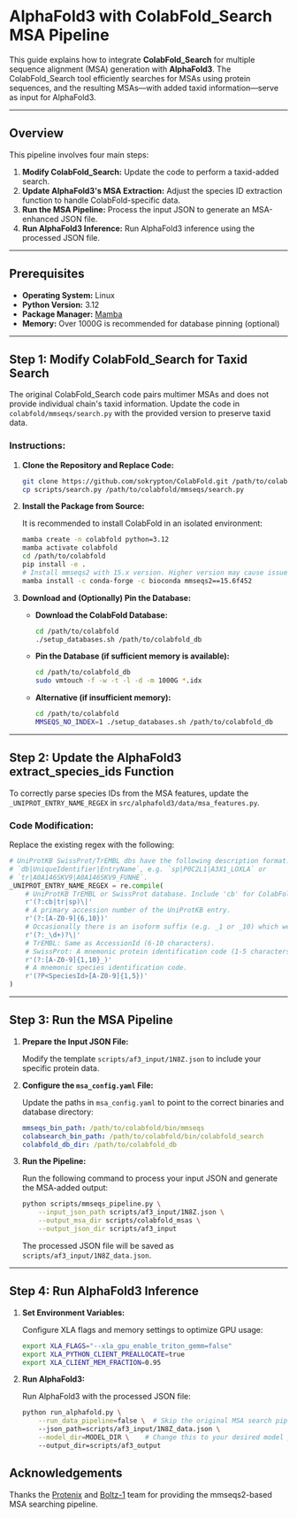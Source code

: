 # AlphaFold3 with ColabFold_Search MSA Pipeline

This guide explains how to integrate **ColabFold_Search** for multiple sequence alignment (MSA) generation with **AlphaFold3**. The ColabFold_Search tool efficiently searches for MSAs using protein sequences, and the resulting MSAs—with added taxid information—serve as input for AlphaFold3.

---

## Overview

This pipeline involves four main steps:

1. **Modify ColabFold_Search:** Update the code to perform a taxid-added search.
2. **Update AlphaFold3's MSA Extraction:** Adjust the species ID extraction function to handle ColabFold-specific data.
3. **Run the MSA Pipeline:** Process the input JSON to generate an MSA-enhanced JSON file.
4. **Run AlphaFold3 Inference:** Run AlphaFold3 inference using the processed JSON file.

---

## Prerequisites

- **Operating System:** Linux
- **Python Version:** 3.12
- **Package Manager:** [Mamba](https://github.com/mamba-org/mamba)
- **Memory:** Over 1000G is recommended for database pinning (optional)

---

## Step 1: Modify ColabFold_Search for Taxid Search

The original ColabFold_Search code pairs multimer MSAs and does not provide individual chain's taxid information. Update the code in `colabfold/mmseqs/search.py` with the provided version to preserve taxid data.

### Instructions:

1. **Clone the Repository and Replace Code:**

   ```bash
   git clone https://github.com/sokrypton/ColabFold.git /path/to/colabfold
   cp scripts/search.py /path/to/colabfold/mmseqs/search.py
   ```

2. **Install the Package from Source:**

   It is recommended to install ColabFold in an isolated environment:

   ```bash
   mamba create -n colabfold python=3.12
   mamba activate colabfold
   cd /path/to/colabfold
   pip install -e .
   # Install mmseqs2 with 15.x version. Higher version may cause issues.
   mamba install -c conda-forge -c bioconda mmseqs2==15.6f452
   ```

3. **Download and (Optionally) Pin the Database:**

   - **Download the ColabFold Database:**

     ```bash
     cd /path/to/colabfold
     ./setup_databases.sh /path/to/colabfold_db
     ```

   - **Pin the Database (if sufficient memory is available):**

     ```bash
     cd /path/to/colabfold_db
     sudo vmtouch -f -w -t -l -d -m 1000G *.idx
     ```

   - **Alternative (if insufficient memory):**

     ```bash
     cd /path/to/colabfold
     MMSEQS_NO_INDEX=1 ./setup_databases.sh /path/to/colabfold_db
     ```

---

## Step 2: Update the AlphaFold3 extract_species_ids Function

To correctly parse species IDs from the MSA features, update the `_UNIPROT_ENTRY_NAME_REGEX` in `src/alphafold3/data/msa_features.py`.

### Code Modification:

Replace the existing regex with the following:

```python
# UniProtKB SwissProt/TrEMBL dbs have the following description format:
# `db|UniqueIdentifier|EntryName`, e.g. `sp|P0C2L1|A3X1_LOXLA` or
# `tr|A0A146SKV9|A0A146SKV9_FUNHE`.
_UNIPROT_ENTRY_NAME_REGEX = re.compile(
    # UniProtKB TrEMBL or SwissProt database. Include 'cb' for ColabFold database.
    r'(?:cb|tr|sp)\|'
    # A primary accession number of the UniProtKB entry.
    r'(?:[A-Z0-9]{6,10})'
    # Occasionally there is an isoform suffix (e.g. _1 or _10) which we ignore.
    r'(?:_\d+)?\|'
    # TrEMBL: Same as AccessionId (6-10 characters).
    # SwissProt: A mnemonic protein identification code (1-5 characters).
    r'(?:[A-Z0-9]{1,10}_)'
    # A mnemonic species identification code.
    r'(?P<SpeciesId>[A-Z0-9]{1,5})'
)
```

---

## Step 3: Run the MSA Pipeline

1. **Prepare the Input JSON File:**

   Modify the template `scripts/af3_input/1N8Z.json` to include your specific protein data.

2. **Configure the `msa_config.yaml` File:**

   Update the paths in `msa_config.yaml` to point to the correct binaries and database directory:

   ```yaml
   mmseqs_bin_path: /path/to/colabfold/bin/mmseqs
   colabsearch_bin_path: /path/to/colabfold/bin/colabfold_search
   colabfold_db_dir: /path/to/colabfold_db
   ```

3. **Run the Pipeline:**

   Run the following command to process your input JSON and generate the MSA-added output:

   ```bash
   python scripts/mmseqs_pipeline.py \
       --input_json_path scripts/af3_input/1N8Z.json \
       --output_msa_dir scripts/colabfold_msas \
       --output_json_dir scripts/af3_input
   ```

   The processed JSON file will be saved as `scripts/af3_input/1N8Z_data.json`.

---

## Step 4: Run AlphaFold3 Inference

1. **Set Environment Variables:**

   Configure XLA flags and memory settings to optimize GPU usage:

   ```bash
   export XLA_FLAGS="--xla_gpu_enable_triton_gemm=false"
   export XLA_PYTHON_CLIENT_PREALLOCATE=true
   export XLA_CLIENT_MEM_FRACTION=0.95
   ```

2. **Run AlphaFold3:**

   Run AlphaFold3 with the processed JSON file:

   ```bash
   python run_alphafold.py \
       --run_data_pipeline=false \  # Skip the original MSA search pipeline
       --json_path=scripts/af3_input/1N8Z_data.json \
       --model_dir=MODEL_DIR \    # Change this to your desired model path
       --output_dir=scripts/af3_output
   ```

## Acknowledgements

Thanks the [Protenix](https://github.com/bytedance/Protenix) and [Boltz-1](https://github.com/jwohlwend/boltz) team for providing the mmseqs2-based MSA searching pipeline.